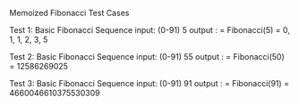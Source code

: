 Memoized Fibonacci Test Cases

Test 1: Basic Fibonacci Sequence
input: (0-91) 5
output : = Fibonacci(5) = 0, 1, 1, 2, 3, 5

Test 2: Basic Fibonacci Sequence
input: (0-91) 55
output : = Fibonacci(50) = 12586269025

Test 3: Basic Fibonacci Sequence
input: (0-91) 91
output : = Fibonacci(91) = 4660046610375530309
